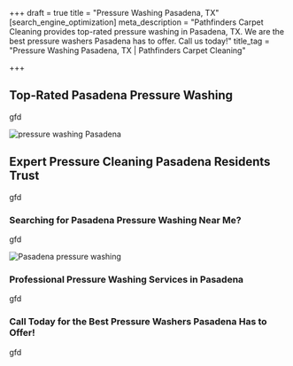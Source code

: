 +++
draft = true
title = "Pressure Washing Pasadena, TX"
[search_engine_optimization]
meta_description = "Pathfinders Carpet Cleaning provides top-rated pressure washing in Pasadena, TX. We are the best pressure washers Pasadena has to offer. Call us today!"
title_tag = "Pressure Washing Pasadena, TX | Pathfinders Carpet Cleaning"

+++
## Top-Rated Pasadena Pressure Washing

gfd

![pressure washing Pasadena](/uploads/pasadena-pressure-washing.jpeg "pressure washing Pasadena")

## Expert Pressure Cleaning Pasadena Residents Trust

gfd

### Searching for Pasadena Pressure Washing Near Me?

gfd

![Pasadena pressure washing](/uploads/pressure-washing-pasadena.jpeg "Pasadena pressure washing")

### Professional Pressure Washing Services in Pasadena

gfd

### Call Today for the Best Pressure Washers Pasadena Has to Offer!

gfd